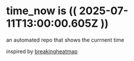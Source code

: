 # time_now is (( 2025-07-11T13:00:00.605Z ))

an automated repo that shows the currnent time

inspired by [breakingheatmap](https://github.com/breakingheatmap/breakingheatmap)